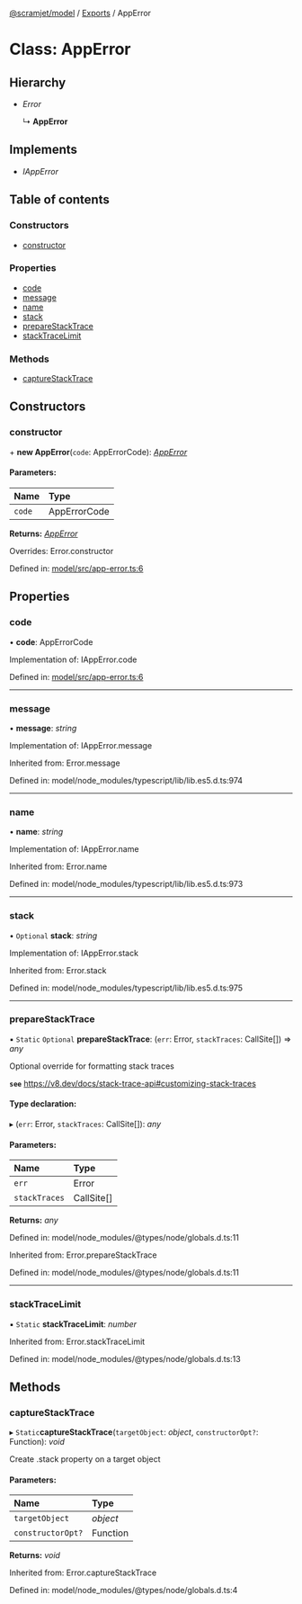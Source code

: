 [@scramjet/model](../README.md) / [Exports](../modules.md) / AppError

# Class: AppError

## Hierarchy

* *Error*

  ↳ **AppError**

## Implements

* *IAppError*

## Table of contents

### Constructors

- [constructor](apperror.md#constructor)

### Properties

- [code](apperror.md#code)
- [message](apperror.md#message)
- [name](apperror.md#name)
- [stack](apperror.md#stack)
- [prepareStackTrace](apperror.md#preparestacktrace)
- [stackTraceLimit](apperror.md#stacktracelimit)

### Methods

- [captureStackTrace](apperror.md#capturestacktrace)

## Constructors

### constructor

\+ **new AppError**(`code`: AppErrorCode): [*AppError*](apperror.md)

#### Parameters:

Name | Type |
:------ | :------ |
`code` | AppErrorCode |

**Returns:** [*AppError*](apperror.md)

Overrides: Error.constructor

Defined in: [model/src/app-error.ts:6](https://github.com/scramjet-cloud-platform/scramjet-csi-dev/blob/000f7de/packages/model/src/app-error.ts#L6)

## Properties

### code

• **code**: AppErrorCode

Implementation of: IAppError.code

Defined in: [model/src/app-error.ts:6](https://github.com/scramjet-cloud-platform/scramjet-csi-dev/blob/000f7de/packages/model/src/app-error.ts#L6)

___

### message

• **message**: *string*

Implementation of: IAppError.message

Inherited from: Error.message

Defined in: model/node_modules/typescript/lib/lib.es5.d.ts:974

___

### name

• **name**: *string*

Implementation of: IAppError.name

Inherited from: Error.name

Defined in: model/node_modules/typescript/lib/lib.es5.d.ts:973

___

### stack

• `Optional` **stack**: *string*

Implementation of: IAppError.stack

Inherited from: Error.stack

Defined in: model/node_modules/typescript/lib/lib.es5.d.ts:975

___

### prepareStackTrace

▪ `Static` `Optional` **prepareStackTrace**: (`err`: Error, `stackTraces`: CallSite[]) => *any*

Optional override for formatting stack traces

**`see`** https://v8.dev/docs/stack-trace-api#customizing-stack-traces

#### Type declaration:

▸ (`err`: Error, `stackTraces`: CallSite[]): *any*

#### Parameters:

Name | Type |
:------ | :------ |
`err` | Error |
`stackTraces` | CallSite[] |

**Returns:** *any*

Defined in: model/node_modules/@types/node/globals.d.ts:11

Inherited from: Error.prepareStackTrace

Defined in: model/node_modules/@types/node/globals.d.ts:11

___

### stackTraceLimit

▪ `Static` **stackTraceLimit**: *number*

Inherited from: Error.stackTraceLimit

Defined in: model/node_modules/@types/node/globals.d.ts:13

## Methods

### captureStackTrace

▸ `Static`**captureStackTrace**(`targetObject`: *object*, `constructorOpt?`: Function): *void*

Create .stack property on a target object

#### Parameters:

Name | Type |
:------ | :------ |
`targetObject` | *object* |
`constructorOpt?` | Function |

**Returns:** *void*

Inherited from: Error.captureStackTrace

Defined in: model/node_modules/@types/node/globals.d.ts:4

